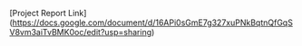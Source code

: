 [Project Report Link] (https://docs.google.com/document/d/16APi0sGmE7g327xuPNkBqtnQfGqSV8vm3aiTvBMK0oc/edit?usp=sharing)
